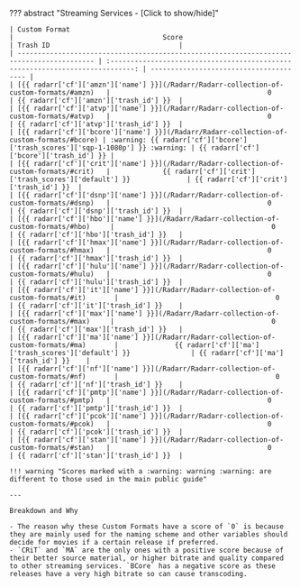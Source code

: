 ??? abstract "Streaming Services - [Click to show/hide]"

    | Custom Format                                                                             |                                     Score                                      | Trash ID                                |
    | ----------------------------------------------------------------------------------------- | :----------------------------------------------------------------------------: | --------------------------------------- |
    | [{{ radarr['cf']['amzn']['name'] }}](/Radarr/Radarr-collection-of-custom-formats/#amzn)   |                                       0                                        | {{ radarr['cf']['amzn']['trash_id'] }}  |
    | [{{ radarr['cf']['atvp']['name'] }}](/Radarr/Radarr-collection-of-custom-formats/#atvp)   |                                       0                                        | {{ radarr['cf']['atvp']['trash_id'] }}  |
    | [{{ radarr['cf']['bcore']['name'] }}](/Radarr/Radarr-collection-of-custom-formats/#bcore) | :warning: {{ radarr['cf']['bcore']['trash_scores']['sqp-1-1080p'] }} :warning: | {{ radarr['cf']['bcore']['trash_id'] }} |
    | [{{ radarr['cf']['crit']['name'] }}](/Radarr/Radarr-collection-of-custom-formats/#crit)   |             {{ radarr['cf']['crit']['trash_scores']['default'] }}              | {{ radarr['cf']['crit']['trash_id'] }}  |
    | [{{ radarr['cf']['dsnp']['name'] }}](/Radarr/Radarr-collection-of-custom-formats/#dsnp)   |                                       0                                        | {{ radarr['cf']['dsnp']['trash_id'] }}  |
    | [{{ radarr['cf']['hbo']['name'] }}](/Radarr/Radarr-collection-of-custom-formats/#hbo)     |                                       0                                        | {{ radarr['cf']['hbo']['trash_id'] }}   |
    | [{{ radarr['cf']['hmax']['name'] }}](/Radarr/Radarr-collection-of-custom-formats/#hmax)   |                                       0                                        | {{ radarr['cf']['hmax']['trash_id'] }}  |
    | [{{ radarr['cf']['hulu']['name'] }}](/Radarr/Radarr-collection-of-custom-formats/#hulu)   |                                       0                                        | {{ radarr['cf']['hulu']['trash_id'] }}  |
    | [{{ radarr['cf']['it']['name'] }}](/Radarr/Radarr-collection-of-custom-formats/#it)       |                                       0                                        | {{ radarr['cf']['it']['trash_id'] }}    |
    | [{{ radarr['cf']['max']['name'] }}](/Radarr/Radarr-collection-of-custom-formats/#max)     |                                       0                                        | {{ radarr['cf']['max']['trash_id'] }}   |
    | [{{ radarr['cf']['ma']['name'] }}](/Radarr/Radarr-collection-of-custom-formats/#ma)       |              {{ radarr['cf']['ma']['trash_scores']['default'] }}               | {{ radarr['cf']['ma']['trash_id'] }}    |
    | [{{ radarr['cf']['nf']['name'] }}](/Radarr/Radarr-collection-of-custom-formats/#nf)       |                                       0                                        | {{ radarr['cf']['nf']['trash_id'] }}    |
    | [{{ radarr['cf']['pmtp']['name'] }}](/Radarr/Radarr-collection-of-custom-formats/#pmtp)   |                                       0                                        | {{ radarr['cf']['pmtp']['trash_id'] }}  |
    | [{{ radarr['cf']['pcok']['name'] }}](/Radarr/Radarr-collection-of-custom-formats/#pcok)   |                                       0                                        | {{ radarr['cf']['pcok']['trash_id'] }}  |
    | [{{ radarr['cf']['stan']['name'] }}](/Radarr/Radarr-collection-of-custom-formats/#stan)   |                                       0                                        | {{ radarr['cf']['stan']['trash_id'] }}  |

    !!! warning "Scores marked with a :warning: warning :warning: are different to those used in the main public guide"

    ---

    Breakdown and Why

    - The reason why these Custom Formats have a score of `0` is because they are mainly used for the naming scheme and other variables should decide for movies if a certain release if preferred.
    - `CRiT` and `MA` are the only ones with a positive score because of their better source material, or higher bitrate and quality compared to other streaming services. `BCore` has a negative score as these releases have a very high bitrate so can cause transcoding.
